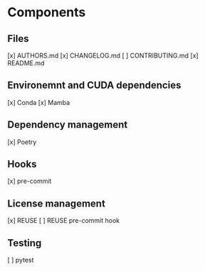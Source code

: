 <!--
SPDX-FileCopyrightText: 2023 The Template-Sandbox Authors

SPDX-License-Identifier: Apache-2.0
-->

# Components

## Files
[x] AUTHORS.md
[x] CHANGELOG.md
[ ] CONTRIBUTING.md
[x] README.md

## Environemnt and CUDA dependencies

[x] Conda
[x] Mamba

## Dependency management
[x] Poetry

## Hooks
[x] pre-commit

## License management
[x] REUSE
[ ] REUSE pre-commit hook

## Testing
[ ] pytest
